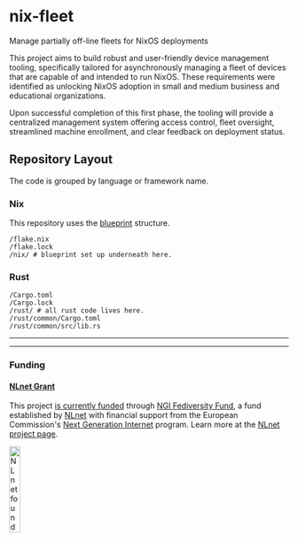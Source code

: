 # nix-fleet

Manage partially off-line fleets for NixOS deployments

This project aims to build robust and user-friendly device management tooling, specifically tailored for asynchronously managing a fleet of devices that are capable of and intended to run NixOS. These requirements were identified as unlocking NixOS adoption in small and medium business and educational organizations.

Upon successful completion of this first phase, the tooling will provide a centralized management system offering access control, fleet oversight, streamlined machine enrollment, and clear feedback on deployment status.

## Repository Layout

The code is grouped by language or framework name.

### Nix

This repository uses the [blueprint](https://github.com/numtide/blueprint) structure.

```
/flake.nix
/flake.lock
/nix/ # blueprint set up underneath here.
```

### Rust

```
/Cargo.toml
/Cargo.lock
/rust/ # all rust code lives here.
/rust/common/Cargo.toml
/rust/common/src/lib.rs
```

---

---

### Funding


#### [NLnet Grant][nlnet-grant-1]

This project [is currently funded][nlnet-grant-1] through [NGI Fediversity Fund](https://nlnet.nl/fediversity), a fund established by [NLnet](https://nlnet.nl) with financial support from the European Commission's [Next Generation Internet](https://ngi.eu) program. Learn more at the [NLnet project page](https://nlnet.nl/project/Agent-based-deployment).

[<img src="https://nlnet.nl/logo/banner.png" alt="NLnet foundation logo" width="20%" />](https://nlnet.nl)


[nlnet-grant-1]: https://nlnet.nl/project/Agent-based-deployment
